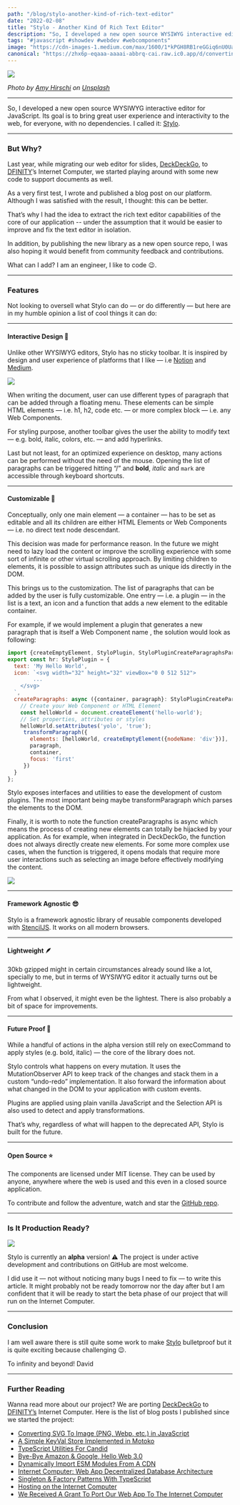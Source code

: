 ```yaml
---
path: "/blog/stylo-another-kind-of-rich-text-editor"
date: "2022-02-08"
title: "Stylo - Another Kind Of Rich Text Editor"
description: "So, I developed a new open source WYSIWYG interactive editor for JavaScript."
tags: "#javascript #showdev #webdev #webcomponents"
image: "https://cdn-images-1.medium.com/max/1600/1*kPGH8RB1reGGiq6nU0UaIg.jpeg"
canonical: "https://zhx6p-eqaaa-aaaai-abbrq-cai.raw.ic0.app/d/converting-svg-to-image-in-javascript"
---
```


![](https://cdn-images-1.medium.com/max/1600/1*kPGH8RB1reGGiq6nU0UaIg.jpeg)

*Photo by [Amy Hirschi](https://unsplash.com/@amyhirschi?utm_source=unsplash&utm_medium=referral&utm_content=creditCopyText) on [Unsplash](https://unsplash.com/s/photos/pen?utm_source=unsplash&utm_medium=referral&utm_content=creditCopyText)*

*****

So, I developed a new open source WYSIWYG interactive editor for JavaScript. Its goal is to bring great user experience and interactivity to the web, for everyone, with no dependencies. I called it: [Stylo](https://stylojs.com/).

*****

### But Why?

Last year, while migrating our web editor for slides, [DeckDeckGo](https://deckdeckgo.com), to [DFINITY](https://dfinity.org)’s Internet Computer, we started playing around with some new code to support documents as well.

As a very first test, I wrote and published a blog post on our platform. Although I was satisfied with the result, I thought: this can be better.

That’s why I had the idea to extract the rich text editor capabilities of the core of our application -- under the assumption that it would be easier to improve and fix the text editor in isolation.

In addition, by publishing the new library as a new open source repo, I was also hoping it would benefit from community feedback and contributions.

What can I add? I am an engineer, I like to code 😉.

*****

### Features

Not looking to oversell what Stylo can do — or do differently — but here are in my humble opinion a list of cool things it can do:

*****

#### Interactive Design 🎯

Unlike other WYSIWYG editors, Stylo has no sticky toolbar. It is inspired by design and user experience of platforms that I like — i.e [Notion](https://www.notion.so/) and [Medium](https://medium.com/).

![](https://cdn-images-1.medium.com/max/1600/1*D-YYgIa5cY0Ya8FAN0Lyiw.gif)

When writing the document, user can use different types of paragraph that can be added through a floating menu. These elements can be simple HTML elements — i.e. h1, h2, code etc. — or more complex block — i.e. any Web Components.

For styling purpose, another toolbar gives the user the ability to modify text — e.g. bold, italic, colors, etc. — and add hyperlinks.

Last but not least, for an optimized experience on desktop, many actions can be performed without the need of the mouse. Opening the list of paragraphs can be triggered hitting “/” and **bold**, *italic* and `mark` are accessible through keyboard shortcuts.

*****

#### Customizable 💪

Conceptually, only one main element — a container — has to be set as editable and all its children are either HTML Elements or Web Components — i.e. no direct text node descendant.

This decision was made for performance reason. In the future we might need to lazy load the content or improve the scrolling experience with some sort of infinite or other virtual scrolling approach. By limiting children to elements, it is possible to assign attributes such as unique ids directly in the DOM. <br>

This brings us to the customization. The list of paragraphs that can be added by the user is fully customizable. One entry — i.e. a plugin — in the list is a text, an icon and a function that adds a new element to the editable container.

For example, if we would implement a plugin that generates a new paragraph that is itself a Web Component name <hello-world/>, the solution would look as following:

```javascript
import {createEmptyElement, StyloPlugin, StyloPluginCreateParagraphsParams, transformParagraph} from '@papyrs/stylo';
export const hr: StyloPlugin = {
  text: 'My Hello World',
  icon: `<svg width="32" height="32" viewBox="0 0 512 512">
        ...
    </svg>
  `,
  createParagraphs: async ({container, paragraph}: StyloPluginCreateParagraphsParams) => {
    // Create your Web Component or HTML Element
    const helloWorld = document.createElement('hello-world');
    // Set properties, attributes or styles
    helloWorld.setAttributes('yolo', 'true');
     transformParagraph({
       elements: [helloWorld, createEmptyElement({nodeName: 'div'})],
       paragraph,
       container,
       focus: 'first'
     })
  }
};
```

Stylo exposes interfaces and utilities to ease the development of custom plugins. The most important being maybe transformParagraph which parses the elements to the DOM.

Finally, it is worth to note the function createParagraphs is async which means the process of creating new elements can totally be hijacked by your application. As for example, when integrated in DeckDeckGo, the function does not always directly create new elements. For some more complex use cases, when the function is triggered, it opens modals that require more user interactions such as selecting an image before effectively modifying the content.

![](https://cdn-images-1.medium.com/max/1600/1*9GgkGbx_4D-hIwT8PxJivQ.gif)

*****

#### Framework Agnostic 😎

Stylo is a framework agnostic library of reusable components developed with [StencilJS](https://stenciljs.com/). It works on all modern browsers.

*****

#### Lightweight 🪶

30kb gzipped might in certain circumstances already sound like a lot, specially to me, but in terms of WYSIWYG editor it actually turns out be lightweight.

From what I observed, it might even be the lightest. There is also probably a bit of space for improvements.

*****

#### Future Proof 🚀

While a handful of actions in the alpha version still rely on execCommand to apply styles (e.g. bold, italic) — the core of the library does not.

Stylo controls what happens on every mutation. It uses the MutationObserver API to keep track of the changes and stack them in a custom “undo-redo” implementation. It also forward the information about what changed in the DOM to your application with custom events.

Plugins are applied using plain vanilla JavaScript and the Selection API is also used to detect and apply transformations.

That’s why, regardless of what will happen to the deprecated API, Stylo is built for the future.

*****

#### Open Source ⭐️

The components are licensed under MIT license. They can be used by anyone, anywhere where the web is used and this even in a closed source application.

To contribute and follow the adventure, watch and star the [GitHub repo](https://github.com/papyrs/stylo).

*****

### Is It Production Ready?

![](https://cdn-images-1.medium.com/max/1600/1*snbd7Pn0GcdqaEa9m48cIQ.gif)

Stylo is currently an **alpha** version! ⚠️ The project is under active development and contributions on GitHub are most welcome.

I did use it — not without noticing many bugs I need to fix — to write this article. It might probably not be ready tomorrow nor the day after but I am confident that it will be ready to start the beta phase of our project that will run on the Internet Computer.

*****

### Conclusion

I am well aware there is still quite some work to make [Stylo](https://stylojs.com) bulletproof but it is quite exciting because challenging 😉.

To infinity and beyond!
David


*****

### Further Reading

Wanna read more about our project? We are porting [DeckDeckGo](https://deckdeckgo.com/) to [DFINITY’s](https://dfinity.org/) Internet Computer. Here is the list of blog posts I published since we started the project:

* [Converting SVG To Image (PNG, Webp, etc.) in JavaScript](https://daviddalbusco.com/blog/converting-svg-to-image-png-webp-etc-in-javascript)
* [A Simple KeyVal Store Implemented in Motoko](https://daviddalbusco.com/blog/a-simple-keyval-store-implemented-in-motoko)
* [TypeScript Utilities For Candid](https://daviddalbusco.com/blog/typescript-utilities-for-candid)
* [Bye-Bye Amazon & Google, Hello Web 3.0](https://daviddalbusco.com/blog/bye-bye-amazon-and-google-hello-web-3-0)
* [Dynamically Import ESM Modules From A CDN](https://daviddalbusco.com/blog/dynamically-import-esm-modules-from-a-cdn)
* [Internet Computer: Web App Decentralized Database Architecture](https://daviddalbusco.com/blog/internet-computer-web-app-decentralized-database-architecture)
* [Singleton & Factory Patterns With TypeScript](https://daviddalbusco.com/blog/singleton-and-factory-patterns-with-typescript)
* [Hosting on the Internet Computer](https://daviddalbusco.com/blog/getting-started-with-the-internet-computer-web-hosting)
* [We Received A Grant To Port Our Web App To The Internet Computer](https://daviddalbusco.com/blog/we-received-a-grant-to-port-our-web-app-to-the-internet-computer)
